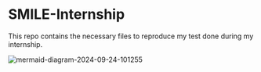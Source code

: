 # SMILE-Internship

This repo contains the necessary files to reproduce my test done during my internship.

![mermaid-diagram-2024-09-24-101255](https://github.com/user-attachments/assets/c5633cdf-459a-4583-9604-ee027d4efe82)
